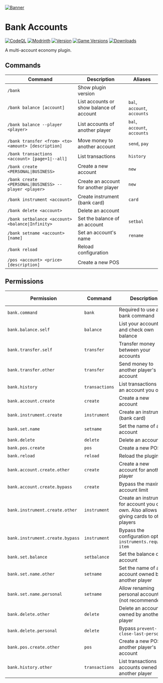 [![Banner](https://i.ibb.co/B338K1f/banner.png)](https://modrinth.com/plugin/Dc8RS2En/)

# Bank Accounts
[![CodeQL](https://github.com/cloudnode-pro/BankAccounts/actions/workflows/codeql.yml/badge.svg)](https://github.com/cloudnode-pro/BankAccounts/actions/workflows/codeql.yml)
[![Modrinth](https://img.shields.io/badge/Modrinth-%2326292f?logo=modrinth)](https://modrinth.com/plugin/Dc8RS2En/)
[![Version](https://img.shields.io/modrinth/v/Dc8RS2En)](https://modrinth.com/plugin/Dc8RS2En/)
[![Game Versions](https://img.shields.io/modrinth/game-versions/Dc8RS2En)](https://modrinth.com/plugin/Dc8RS2En/)
[![Downloads](https://img.shields.io/modrinth/dt/Dc8RS2En)](https://modrinth.com/plugin/Dc8RS2En/)

A multi-account economy plugin.

## Commands
| Command                                               | Description                              | Aliases                      |
|-------------------------------------------------------|------------------------------------------|------------------------------|
| `/bank`                                               | Show plugin version                      |                              |
| `/bank balance [account]`                             | List accounts or show balance of account | `bal`, `account`, `accounts` |
| `/bank balance --player <player>`                     | List accounts of another player          | `bal`, `account`, `accounts` |
| `/bank transfer <from> <to> <amount> [description]`   | Move money to another account            | `send`, `pay`                |
| `/bank transactions <account> [page=1\|--all]`        | List transactions                        | `history`                    |
| `/bank create <PERSONAL\|BUSINESS>`                   | Create a new account                     | `new`                        |
| `/bank create <PERSONAL\|BUSINESS> --player <player>` | Create an account for another player     | `new`                        |
| `/bank instrument <account>`                          | Create instrument (bank card)            | `card`                       |
| `/bank delete <account>`                              | Delete an account                        |                              |
| `/bank setbalance <account> <balance\|Infinity>`      | Set the balance of an account            | `setbal`                     |
| `/bank setname <account> [name]`                      | Set an account's name                    | `rename`                     |
| `/bank reload`                                        | Reload configuration                     |                              |
| `/pos <account> <price> [description]`                | Create a new POS                         |                              |

## Permissions
| Permission                      | Command        | Description                                                                               | Recommended group |
|---------------------------------|----------------|-------------------------------------------------------------------------------------------|-------------------|
| `bank.command`                  | `bank`         | Required to use any bank command                                                          | `default`         |
| `bank.balance.self`             | `balance`      | List your accounts and check own balance                                                  | `default`         |
| `bank.transfer.self`            | `transfer`     | Transfer money between your accounts                                                      | `default`         |
| `bank.transfer.other`           | `transfer`     | Send money to another player's account                                                    | `default`         |
| `bank.history`                  | `transactions` | List transactions for an account you own                                                  | `default`         |
| `bank.account.create`           | `create`       | Create a new account                                                                      | `default`         |
| `bank.instrument.create`        | `instrument`   | Create an instrument (bank card)                                                          | `default`         |
| `bank.set.name`                 | `setname`      | Set the name of an account                                                                | `default`         |
| `bank.delete`                   | `delete`       | Delete an account                                                                         | `default`         |
| `bank.pos.create`               | `pos`          | Create a new POS                                                                          | `default`         |
| `bank.reload`                   | `reload`       | Reload the plugin                                                                         | `admin`           |
| `bank.account.create.other`     | `create`       | Create a new account for another player                                                   | `admin`           |
| `bank.account.create.bypass`    | `create`       | Bypass the maximum account limit                                                          | `admin`           |
| `bank.instrument.create.other`  | `instrument`   | Create an instrument for account you don't own. Also allows giving cards to other players | `admin`           |
| `bank.instrument.create.bypass` | `instrument`   | Bypass the configuration option `instruments.require-item`                                | `admin`           |
| `bank.set.balance`              | `setbalance`   | Set the balance of an account                                                             | `admin`           |
| `bank.set.name.other`           | `setname`      | Set the name of an account owned by another player                                        | `admin`           |
| `bank.set.name.personal`        | `setname`      | Allow renaming personal accounts (not recommended)                                        | `admin`           |
| `bank.delete.other`             | `delete`       | Delete an account owned by another player                                                 | `admin`           |
| `bank.delete.personal`          | `delete`       | Bypass `prevent-close-last-personal`                                                      | `admin`           |
| `bank.pos.create.other`         | `pos`          | Create a new POS for another player's account                                             | `admin`           |
| `bank.history.other`            | `transactions` | List transactions of accounts owned by another player                                     | `admin`           |
